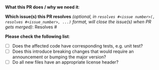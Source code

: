 **What this PR does / why we need it**:

**Which issue(s) this PR resolves** *(optional, in `resolves #<issue number>(, resolves #<issue_number>, ...)` format, will close the issue(s) when PR gets merged)*:
Resolves #

**Please check the following list**:
- [ ]  Does the affected code have corresponding tests, e.g. unit test?
- [ ]  Does this introduce breaking changes that would require an announcement or bumping the major version?
- [ ]  Do all new files have an appropriate license header?

<!-- If this is a security issue, please do not discuss on GitHub. Please report any suspected or confirmed security issues directly to https://github.com/notaryproject/tspclient-go/blob/main/CODEOWNERS. -->
